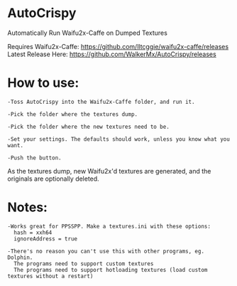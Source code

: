 # AutoCrispy
Automatically Run Waifu2x-Caffe on Dumped Textures

Requires Waifu2x-Caffe: https://github.com/lltcggie/waifu2x-caffe/releases
Latest Release Here: https://github.com/WalkerMx/AutoCrispy/releases

# How to use:
    -Toss AutoCrispy into the Waifu2x-Caffe folder, and run it.
  
    -Pick the folder where the textures dump.
  
    -Pick the folder where the new textures need to be.
  
    -Set your settings. The defaults should work, unless you know what you want.
  
    -Push the button.
  
  
  As the textures dump, new Waifu2x'd textures are generated, and the originals are optionally deleted.
  
  # Notes:
    -Works great for PPSSPP. Make a textures.ini with these options:
      hash = xxh64
      ignoreAddress = true
      
    -There's no reason you can't use this with other programs, eg. Dolphin.
      The programs need to support custom textures
      The programs need to support hotloading textures (load custom textures without a restart)
